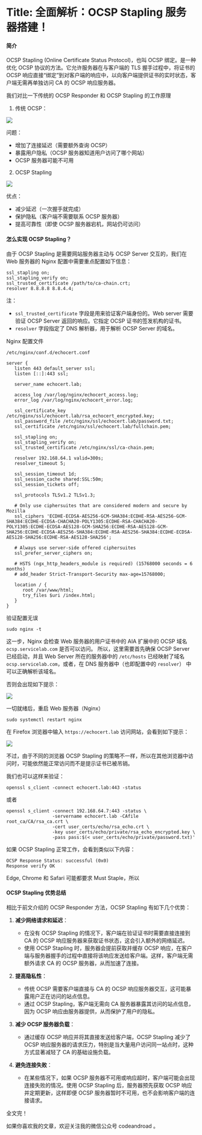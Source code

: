 
# Title: 全面解析：OCSP Stapling 服务器搭建！

#### 简介

OCSP Stapling (Online Certificate Status Protocol)，也叫 OCSP 绑定。是一种优化 OCSP 协议的方法。它允许服务器在与客户端的 TLS 握手过程中，将证书的 OCSP 响应直接“绑定”到对客户端的响应中，以向客户端提供证书的实时状态，客户端无需再单独访问 CA 的 OCSP 响应服务器。


我们对比一下传统的 OCSP Responder 和 OCSP Stapling 的工作原理

1. 传统 OCSP：


![](https://us-article-images.oss-cn-shanghai.aliyuncs.com/screenshots/ocsp_responder_working_diagram.jpg)


问题：

- 增加了连接延迟（需要额外查询 OCSP）
- 暴露用户隐私（OCSP 服务器知道用户访问了哪个网站）
- OCSP 服务器可能不可用

2. OCSP Stapling

![](https://us-article-images.oss-cn-shanghai.aliyuncs.com/screenshots/ocsp_stapling_working_diagram.jpg)

优点：

- 减少延迟（一次握手就完成）
- 保护隐私（客户端不需要联系 OCSP 服务器）
- 提高可靠性（即使 OCSP 服务器宕机，网站仍可访问）


#### 怎么实现 OCSP Stapling？

由于 OCSP Stapling 是需要网站服务器主动与 OCSP Server 交互的，我们在 Web 服务器的 Nginx 配置中需要重点配置如下信息：

```
ssl_stapling on;
ssl_stapling_verify on;
ssl_trusted_certificate /path/to/ca-chain.crt;
resolver 8.8.8.8 8.8.4.4;  
```

注：
- `ssl_trusted_certificate` 字段是用来验证客户端身份的。Web server 需要验证 OCSP Server 返回的响应。它指定 OCSP 证书的签发机构的证书。
- `resolver` 字段指定了 DNS 解析器，用于解析 OCSP Server 的域名。


Nginx 配置文件


`/etc/nginx/conf.d/echocert.conf`

```nginx
server {
   listen 443 default_server ssl;
   listen [::]:443 ssl;

   server_name echocert.lab;

   access_log /var/log/nginx/echocert_access.log;
   error_log /var/log/nginx/echocert_error.log;

   ssl_certificate_key /etc/nginx/ssl/echocert.lab/rsa_echocert_encrypted.key;
   ssl_password_file /etc/nginx/ssl/echocert.lab/password.txt;
   ssl_certificate /etc/nginx/ssl/echocert.lab/fullchain.pem;

   ssl_stapling on;
   ssl_stapling_verify on;
   ssl_trusted_certificate /etc/nginx/ssl/ca-chain.pem;

   resolver 192.168.64.1 valid=300s;
   resolver_timeout 5;

   ssl_session_timeout 1d;
   ssl_session_cache shared:SSL:50m;
   ssl_session_tickets off;

   ssl_protocols TLSv1.2 TLSv1.3;

   # Only use ciphersuites that are considered modern and secure by Mozilla
   ssl_ciphers 'ECDHE-ECDSA-AES256-GCM-SHA384:ECDHE-RSA-AES256-GCM-SHA384:ECDHE-ECDSA-CHACHA20-POLY1305:ECDHE-RSA-CHACHA20-POLY1305:ECDHE-ECDSA-AES128-GCM-SHA256:ECDHE-RSA-AES128-GCM-SHA256:ECDHE-ECDSA-AES256-SHA384:ECDHE-RSA-AES256-SHA384:ECDHE-ECDSA-AES128-SHA256:ECDHE-RSA-AES128-SHA256';

   # Always use server-side offered ciphersuites
   ssl_prefer_server_ciphers on;

   # HSTS (ngx_http_headers_module is required) (15768000 seconds = 6 months)
   # add_header Strict-Transport-Security max-age=15768000;

   location / {
      root /var/www/html;
      try_files $uri /index.html;
   }
}
```

验证配置无误

```
sudo nginx -t
```

这一步，Nginx 会检查 Web 服务器的用户证书中的 AIA 扩展中的 OCSP 域名 `ocsp.servicelab.com` 是否可以访问。
所以，这里需要首先确保 OCSP Server 已经启动，并且 Web Server 所在的服务器中的 `/etc/hosts` 已经映射了域名 `ocsp.servicelab.com`，或者，在 DNS 服务器中（也即配置中的 `resolver`） 中可以正确解析该域名。

否则会出现如下提示：

![](https://us-article-images.oss-cn-shanghai.aliyuncs.com/screenshots/ocsp_responder_host_not_found.jpg)


一切就绪后，重启 Web 服务器（Nginx）

```
sudo systemctl restart nginx
```

在 Firefox 浏览器中输入 `https://echocert.lab` 访问网站，会看到如下提示：

![](https://us-article-images.oss-cn-shanghai.aliyuncs.com/screenshots/ocsp_stapling_certificate_revoked.jpg)


不过，由于不同的浏览器 OCSP Stapling 的策略不一样，所以在其他浏览器中访问时，可能依然能正常访问而不是提示证书已被吊销。


我们也可以这样来验证：

```
openssl s_client -connect echocert.lab:443 -status
```

或者

```
openssl s_client -connect 192.168.64.7:443 -status \
                 -servername echocert.lab -CAfile root_ca/CA/rsa_ca.crt \
                 -cert user_certs/echo/rsa_echo.crt \
                 -key user_certs/echo/private/rsa_echo_encrypted.key \
                 -pass pass:$(< user_certs/echo/private/password.txt)'
```

如果 OCSP Stapling 正常工作，会看到类似以下内容：

```
OCSP Response Status: successful (0x0)
Response verify OK
```

Edge, Chrome 和 Safari 可能都要求 Must Staple，所以





#### OCSP Stapling 优势总结

相比于前文介绍的 OCSP Responder 方法，OCSP Stapling 有如下几个优势：

1. **减少网络请求和延迟**：
   - 在没有 OCSP Stapling 的情况下，客户端在验证证书时需要直接连接到 CA 的 OCSP 响应服务器来获取证书状态，这会引入额外的网络延迟。
   - 使用 OCSP Stapling 时，服务器会提前获取并缓存 OCSP 响应，在客户端与服务器握手的过程中直接将该响应发送给客户端。这样，客户端无需额外请求 CA 的 OCSP 服务器，从而加速了连接。

2. **提高隐私性**：
   - 传统 OCSP 需要客户端直接与 CA 的 OCSP 响应服务器交互，这可能暴露用户正在访问的站点信息。
   - 通过 OCSP Stapling，客户端无需向 CA 服务器暴露其访问的站点信息，因为 OCSP 响应由服务器提供，从而保护了用户的隐私。

3. **减少 OCSP 服务器负载**：
   - 通过缓存 OCSP 响应并将其直接发送给客户端，OCSP Stapling 减少了 OCSP 响应服务器的请求压力，特别是当大量用户访问同一站点时，这种方式显著减轻了 CA 的基础设施负载。

4. **避免连接失败**：
   - 在某些情况下，如果 OCSP 服务器不可用或响应超时，客户端可能会出现连接失败的情况。使用 OCSP Stapling 后，服务器预先获取 OCSP 响应并定期更新，这样即便 OCSP 服务器暂时不可用，也不会影响客户端的连接请求。



全文完！

如果你喜欢我的文章，欢迎关注我的微信公众号 codeandroad 。

